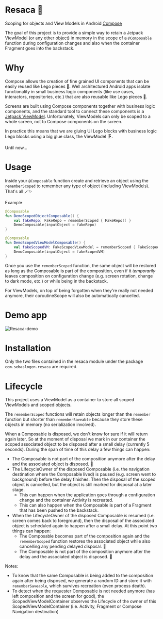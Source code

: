 # Resaca 🍹
Scoping for objects and View Models in Android [Compose](https://developer.android.com/jetpack/compose)

The goal of this project is to provide a simple way to retain a Jetpack ViewModel (or any other object) in memory in the scope of a `@Composable` function during configuration changes and also when the container Fragment goes into the backstack.

# Why
Compose allows the creation of fine grained UI components that can be easily reused like Lego pieces 🧱. Well architectured Android apps isolate functionality in small business logic components (like use cases, interactors, repositories, etc.) that are also reusable like Lego pieces 🧱.

Screens are built using Compose components together with business logic components, and the standard tool to connect these components is a [Jetpack ViewModel](https://developer.android.com/topic/libraries/architecture/viewmodel). Unfortunately, ViewModels can only be scoped to a whole screen, not to Compose components on the screen.

In practice this means that we are gluing UI Lego blocks with business logic Lego blocks using a big glue class, the ViewModel 🗜.

Until now...

# Usage 
Inside your `@Composable` function create and retrieve an object using the `rememberScoped` to remember any type of object (including ViewModels).
That's all 🪄✨

Example
```kotlin
@Composable
fun DemoScopedObjectComposable() {
    val fakeRepo: FakeRepo = rememberScoped { FakeRepo() }
    DemoComposable(inputObject = fakeRepo)
}

@Composable
fun DemoScopedViewModelComposable() {
    val fakeScopedVM: FakeScopedViewModel = rememberScoped { FakeScopedViewModel() }
    DemoComposable(inputObject = fakeScopedVM)
}
```

Once you use the `rememberScoped` function, the same object will be restored as long as the Composable is part of the composition, even if it _temporarily_ leaves composition on configuration change (e.g. screen rotation, change to dark mode, etc.) or while being in the backstack.

For ViewModels, on top of being forgotten when they're really not needed anymore, their coroutineScope will also be automatically cancelled.

# Demo app

![Resaca-demo](https://user-images.githubusercontent.com/1936647/144597718-db7e8901-a726-4871-abf8-7fc53333a90e.gif)

# Installation
Only the two files contained in the resaca module under the package `com.sebaslogen.resaca` are required.

# Lifecycle
This project uses a ViewModel as a container to store all scoped ViewModels and scoped objects.

The `rememberScoped` functions will retain objects longer than the `remember` function but shorter than `rememberSaveable` because they store these objects in memory (no serialization involved).

When a Composable is disposed, we don't know for sure if it will return again later. So at the moment of disposal we mark in our container the scoped associated object to be disposed after a small delay (currently 5 seconds). During the span of time of this delay a few things can happen:
- The Composable is not part of the composition anymore after the delay and the associated object is disposed. 🚮
- The LifecycleOwner of the disposed Composable (i.e. the navigation destination where the Composable lived) is paused (e.g. screen went to background) before the delay finishes. Then the disposal of the scoped object is cancelled, but the object is still marked for disposal at a later stage.
  - This can happen when the application goes through a configuration change and the container Activity is recreated.
  - This can also happen when the Composable is part of a Fragment that has been pushed to the backstack.
- When the LifecycleOwner of the disposed Composable is resumed (i.e. screen comes back to foreground), then the disposal of the associated object is scheduled again to happen after a small delay. At this point two things can happen:
  - The Composable becomes part of the composition again and the `rememberScoped` function restores the associated object while also cancelling any pending delayed disposal. 🎉
  - The Composable is not part of the composition anymore after the delay and the associated object is disposed. 🚮

Notes:
- To know that the same Composable is being added to the composition again after being disposed, we generate a random ID and store it with `rememberSaveable`, which survives recreation (even process death).
- To detect when the requester Composable is not needed anymore (has left composition and the screen for good), the ScopedViewModelContainer observes the Lifecycle of the owner of this ScopedViewModelContainer (i.e. Activity, Fragment or Compose Navigation destination)
